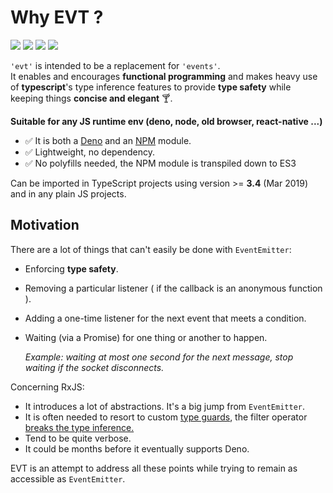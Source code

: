 # Why EVT ?

![](https://img.shields.io/bundlephobia/minzip/evt) ![](https://img.shields.io/npm/dw/evt) ![](https://img.shields.io/github/commit-activity/w/garronej/evt) ![](https://img.shields.io/npm/l/evt)

`'evt'` is intended to be a replacement for `'events'`.  
It enables and encourages **functional programming** and makes heavy use of **typescript**'s type inference features to provide **type safety** while keeping things **concise and elegant** 🍸.

**Suitable for any JS runtime env \(deno, node, old browser, react-native ...\)**

* ✅ It is both a [Deno](https://deno.land/x/evt) and an [NPM](https://www.npmjs.com/evt) module. 
* ✅ Lightweight, no dependency.
* ✅ No polyfills needed, the NPM module is transpiled down to ES3   

Can be imported in TypeScript projects using version &gt;= **3.4** \(Mar 2019\) and in any plain JS projects.

## Motivation

There are a lot of things that can't easily be done with `EventEmitter`:

* Enforcing **type safety**.
* Removing a particular listener \( if the callback is an anonymous function \).
* Adding a one-time listener for the next event that meets a condition.
* Waiting \(via a Promise\) for one thing or another to happen.  

  _Example: waiting at most one second for the next message, stop waiting if the socket disconnects._

Concerning RxJS:

* It introduces a lot of abstractions. It's a big jump from `EventEmitter`.
* It is often needed to resort to custom [type guards](https://www.typescriptlang.org/docs/handbook/advanced-types.html#user-defined-type-guards), the filter operator [breaks the type inference.](https://stackblitz.com/edit/evt-795plc?embed=1&file=index.ts&hideExplorer=1)
* Tend to be quite verbose.
* It could be months before it eventually supports Deno.

EVT is an attempt to address all these points while trying to remain as accessible as `EventEmitter`.

